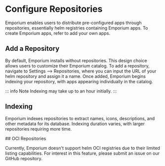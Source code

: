 # Configure Repositories

Emporium enables users to distribute pre-configured apps through repositories, essentially helm registries containing Emporium apps. To create Emporium apps, refer to add your own apps.

## Add a Repository

By default, Emporium installs without repositories. This design choice allows users to customize their Emporium catalog. To add a repository, navigate to Settings --> Repositories, where you can input the URL of your helm repository and assign it a name. Once added, Emporium begins indexing your repository, with apps appearing individually in the catalog.

::: info Note
Indexing may take up to an hour initially.
:::

## Indexing

Emporium indexes repositories to extract names, icons, descriptions, and other metadata for its database. Indexing duration varies, with larger repositories requiring more time.

## OCI Repositories

Currently, Emporium doesn't support helm OCI registries due to their limited listing capabilities. For interest in this feature, please submit an issue on our GitHub repository.
